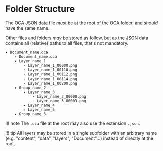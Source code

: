 # Folder Structure

The OCA JSON data file *must* be at the root of the OCA folder, and *should* have the same name.

Other files and folders *may* be stored as follow, but as the JSON data contains all (relative) paths to all files, that's not mandatory.

```
▾ Document_name.oca
    · Document_name.oca
    ▾ Layer_name_1
        · Layer_name_1_00000.png
        · Layer_name_1_00110.png
        · Layer_name_1_00112.png
        · Layer_name_1_00114.png
        · Layer_name_1_00200.png
    ▾ Group_name_2
        ▾ Layer_name_3
            · Layer_name_3_00000.png
            · Layer_name_3_00003.png
        ▸ Layer_name_4
        ▸ Layer_name_5
    ▸ Group_name_6
```

!!! note
    The `.oca` file at the root may also use the extension `.json`.

!!! tip
    All layers may be stored in a single subfolder with an arbitrary name (e.g. "content", "data", "layers", "Document"...) instead of directly at the root.
